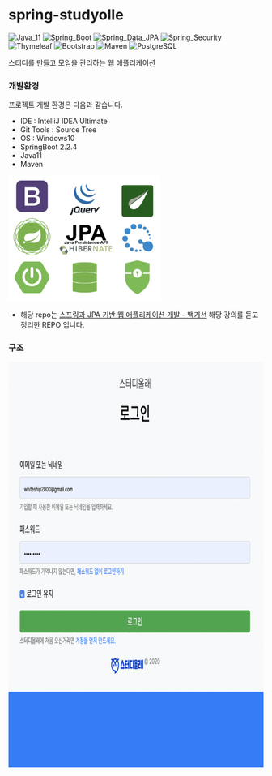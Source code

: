 # spring-studyolle

![Java_11](https://img.shields.io/badge/java-v11-red?logo=java)
![Spring_Boot](https://img.shields.io/badge/Spring_Boot-v2.2.4-green.svg?logo=spring)
![Spring_Data_JPA](https://img.shields.io/badge/Spring_Data_JPA-v2.2.4-green.svg?logo=spring)
![Spring_Security](https://img.shields.io/badge/Spring_Security-v2.2.4-green.svg?logo=spring)
![Thymeleaf](https://img.shields.io/badge/Thymeleaf-v2.2.4-brightgreen.svg?logo=spring)
![Bootstrap](https://img.shields.io/badge/Bootstrap-v4.5.0-purple.svg?logo=bootstrap)
![Maven](https://img.shields.io/badge/Maven-v4.0.0-ff69b4.svg?logo=apache-maven)
![PostgreSQL](https://img.shields.io/badge/PostgreSQL-v1.13.0-blue.svg?logo=postgreSQL)

스터디를 만들고 모임을 관리하는 웹 애플리케이션

### 개발환경

프로젝트 개발 환경은 다음과 같습니다.

* IDE : IntelliJ IDEA Ultimate
* Git Tools : Source Tree
* OS : Windows10
* SpringBoot 2.2.4
* Java11
* Maven

<img src="src/main/resources/static/images/tool.png" width="300px" height="247px" title="툴" alt="capture"></img><br/>

- 해당 repo는 [스프링과 JPA 기반 웹 애플리케이션 개발 - 백기선](https://www.inflearn.com/course/%EC%8A%A4%ED%94%84%EB%A7%81-JPA-%EC%9B%B9%EC%95%B1) 해당 강의를 듣고 정리한 REPO 입니다.

### 구조

<img src="src/main/resources/static/images/result.gif" width="800px" height="800px" title="결과" alt="capture"></img><br/>
